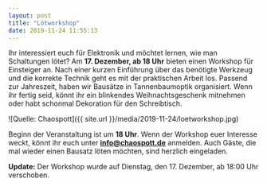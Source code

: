 ```yaml
---
layout: post
title: "Lötworkshop"
date: 2019-11-24 11:55:13
---
```

Ihr interessiert euch für Elektronik und möchtet lernen, wie man Schaltungen lötet? Am **17. Dezember, ab 18 Uhr** bieten einen Workshop für Einsteiger an. Nach einer kurzen Einführung über das benötigte Werkzeug und die korrekte Technik geht es mit der praktischen Arbeit los. Passend zur Jahreszeit, haben wir Bausätze in Tannenbaumoptik organisiert. Wenn ihr fertig seid, könnt ihr ein blinkendes Weihnachtsgeschenk mitnehmen oder habt schonmal Dekoration für den Schreibtisch.

![Quelle: Chaospott]({{ site.url }}/media/2019-11-24/loetworkshop.jpg)

Beginn der Veranstaltung ist um **18 Uhr**. Wenn der Workshop euer Interesse weckt, könnt ihr euch unter **info@chaospott.de** anmelden. Auch Gäste, die mal wieder einen Bausatz löten möchten, sind herzlich eingeladen.

**Update:** Der Workshop wurde auf Dienstag, den 17. Dezember, ab 18:00 Uhr verschoben.
